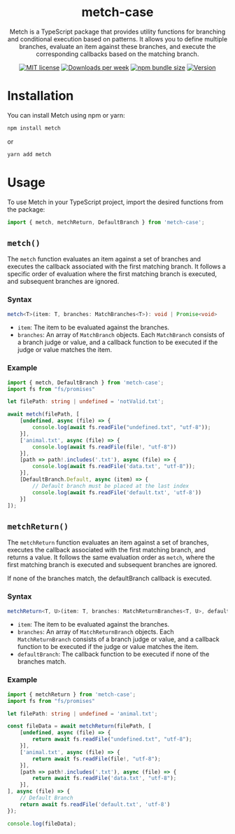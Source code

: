 <h1 align="center">metch-case</h1>

<p align="center">
Metch is a TypeScript package that provides utility functions for branching and conditional execution based on patterns. It allows you to define multiple branches, evaluate an item against these branches, and execute the corresponding callbacks based on the matching branch.
</p>

<p align="center">
  <a href="https://github.com/najidnadri/metch-case/blob/master/LICENSE">
    <img
      alt="MIT license"
      src="https://img.shields.io/npm/l/metch-case?style=plastic"
    /></a>
  <a href="https://www.npmjs.com/package/metch-case">
    <img
      alt="Downloads per week"
      src="https://img.shields.io/npm/dw/metch-case?style=plastic"
    /></a>
  <a href="https://bundlephobia.com/result?p=metch-case">
    <img
      alt="npm bundle size"
      src="https://img.shields.io/bundlephobia/minzip/metch-case?style=plastic"
    /></a>
  <a href="https://www.npmjs.com/package/metch-case">
    <img
      alt="Version"
      src="https://img.shields.io/npm/v/metch-case?style=plastic"
    /></a>
</p>

# Installation
You can install Metch using npm or yarn:
```bash
npm install metch
```
or
```bash
yarn add metch
```

# Usage
To use Metch in your TypeScript project, import the desired functions from the package:
```typescript
import { metch, metchReturn, DefaultBranch } from 'metch-case';
```

## `metch()`
The `metch` function evaluates an item against a set of branches and executes the callback associated with the first matching branch. It follows a specific order of evaluation where the first matching branch is executed, and subsequent branches are ignored.

### Syntax
```typescript
metch<T>(item: T, branches: MatchBranches<T>): void | Promise<void>
```
* `item`: The item to be evaluated against the branches.
* `branches`: An array of `MatchBranch` objects. Each `MatchBranch` consists of a branch judge or value, and a callback function to be executed if the judge or value matches the item.

### Example
```typescript
import { metch, DefaultBranch } from 'metch-case';
import fs from "fs/promises"

let filePath: string | undefined = 'notValid.txt';

await metch(filePath, [
    [undefined, async (file) => {
        console.log(await fs.readFile("undefined.txt", "utf-8"));
    }], 
    ['animal.txt', async (file) => {
        console.log(await fs.readFile(file!, "utf-8"))
    }], 
    [path => path!.includes('.txt'), async (file) => {
        console.log(await fs.readFile('data.txt', "utf-8"));
    }], 
    [DefaultBranch.Default, async (item) => {
        // Default branch must be placed at the last index
        console.log(await fs.readFile('default.txt', 'utf-8'))
    }]  
]);
```

## `metchReturn()`
The `metchReturn` function evaluates an item against a set of branches, executes the callback associated with the first matching branch, and returns a value. It follows the same evaluation order as `metch`, where the first matching branch is executed and subsequent branches are ignored.

If none of the branches match, the defaultBranch callback is executed.  

### Syntax
```typescript
metchReturn<T, U>(item: T, branches: MatchReturnBranches<T, U>, defaultBranch: MatchReturnDefaultbranch<T, U>): U | Promise<U>
```
* `item`: The item to be evaluated against the branches.
* `branches`: An array of `MatchReturnBranch` objects. Each `MatchReturnBranch` consists of a branch judge or value, and a callback function to be executed if the judge or value matches the item.
* `defaultBranch`: The callback function to be executed if none of the branches match.

### Example
```typescript
import { metchReturn } from 'metch-case';
import fs from "fs/promises"

let filePath: string | undefined = 'animal.txt';

const fileData = await metchReturn(filePath, [
    [undefined, async (file) => {
        return await fs.readFile("undefined.txt", "utf-8");
    }], 
    ['animal.txt', async (file) => {
        return await fs.readFile(file!, "utf-8");
    }], 
    [path => path!.includes('.txt'), async (file) => {
        return await fs.readFile('data.txt', "utf-8");
    }],
], async (file) => {
    // Default Branch
    return await fs.readFile('default.txt', 'utf-8')
});

console.log(fileData);
```